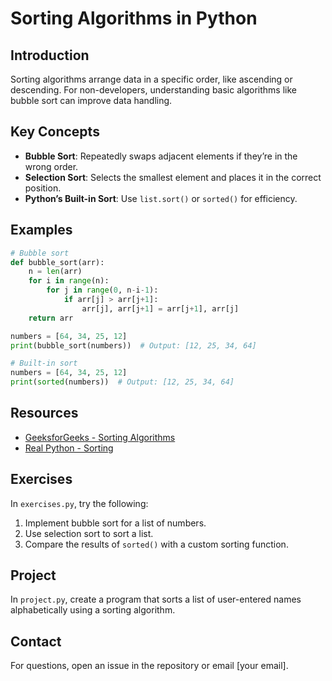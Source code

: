 # Sorting Algorithms in Python

## Introduction
Sorting algorithms arrange data in a specific order, like ascending or descending. For non-developers, understanding basic algorithms like bubble sort can improve data handling.

## Key Concepts
- **Bubble Sort**: Repeatedly swaps adjacent elements if they’re in the wrong order.
- **Selection Sort**: Selects the smallest element and places it in the correct position.
- **Python’s Built-in Sort**: Use `list.sort()` or `sorted()` for efficiency.

## Examples
```python
# Bubble sort
def bubble_sort(arr):
    n = len(arr)
    for i in range(n):
        for j in range(0, n-i-1):
            if arr[j] > arr[j+1]:
                arr[j], arr[j+1] = arr[j+1], arr[j]
    return arr

numbers = [64, 34, 25, 12]
print(bubble_sort(numbers))  # Output: [12, 25, 34, 64]

# Built-in sort
numbers = [64, 34, 25, 12]
print(sorted(numbers))  # Output: [12, 25, 34, 64]
```

## Resources
- [GeeksforGeeks - Sorting Algorithms](https://www.geeksforgeeks.org/sorting-algorithms/)
- [Real Python - Sorting](https://realpython.com/sorting-algorithms-python/)

## Exercises
In `exercises.py`, try the following:
1. Implement bubble sort for a list of numbers.
2. Use selection sort to sort a list.
3. Compare the results of `sorted()` with a custom sorting function.

## Project
In `project.py`, create a program that sorts a list of user-entered names alphabetically using a sorting algorithm.

## Contact
For questions, open an issue in the repository or email [your email].
